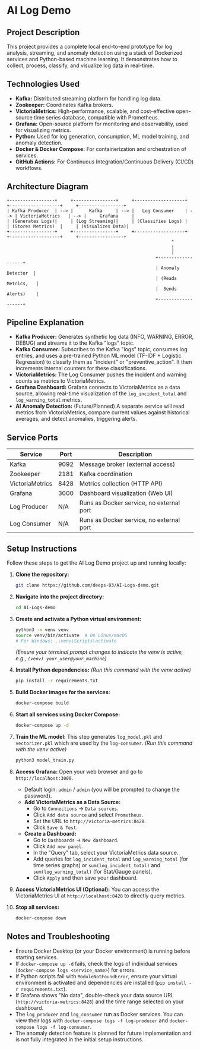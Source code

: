 # AI Log Demo

## Project Description
This project provides a complete local end-to-end prototype for log analysis, streaming, and anomaly detection using a stack of Dockerized services and Python-based machine learning. It demonstrates how to collect, process, classify, and visualize log data in real-time.

## Technologies Used
- **Kafka:** Distributed streaming platform for handling log data.
- **Zookeeper:** Coordinates Kafka brokers.
- **VictoriaMetrics:** High-performance, scalable, and cost-effective open-source time series database, compatible with Prometheus.
- **Grafana:** Open-source platform for monitoring and observability, used for visualizing metrics.
- **Python:** Used for log generation, consumption, ML model training, and anomaly detection.
- **Docker & Docker Compose:** For containerization and orchestration of services.
- **GitHub Actions:** For Continuous Integration/Continuous Delivery (CI/CD) workflows.

## Architecture Diagram
```
+-----------------+     +----------------+     +-------------------+     +-------------------+     +-----------------+
| Kafka Producer  | --> |      Kafka     | --> |   Log Consumer    | --> | VictoriaMetrics   | --> |     Grafana     |
| (Generates Logs)|     | (Log Streaming)|     | (Classifies Logs) |     | (Stores Metrics)  |     | (Visualizes Data)|
+-----------------+     +----------------+     +-------------------+     +-------------------+     +-----------------+
                                                              ^
                                                              |
                                                              |
                                                        +-------------------+
                                                        | Anomaly Detector  |
                                                        | (Reads Metrics,   |
                                                        |  Sends Alerts)    |
                                                        +-------------------+
```

## Pipeline Explanation
- **Kafka Producer:** Generates synthetic log data (INFO, WARNING, ERROR, DEBUG) and streams it to the Kafka "logs" topic.
- **Kafka Consumer:** Subscribes to the Kafka "logs" topic, consumes log entries, and uses a pre-trained Python ML model (TF-IDF + Logistic Regression) to classify them as "incident" or "preventive_action". It then increments internal counters for these classifications.
- **VictoriaMetrics:** The Log Consumer pushes the incident and warning counts as metrics to VictoriaMetrics.
- **Grafana Dashboard:** Grafana connects to VictoriaMetrics as a data source, allowing real-time visualization of the `log_incident_total` and `log_warning_total` metrics.
- **AI Anomaly Detection:** (Future/Planned) A separate service will read metrics from VictoriaMetrics, compare current values against historical averages, and detect anomalies, triggering alerts.

## Service Ports
| Service          | Port   | Description                               |
|------------------|--------|-------------------------------------------|
| Kafka            | 9092   | Message broker (external access)          |
| Zookeeper        | 2181   | Kafka coordination                        |
| VictoriaMetrics  | 8428   | Metrics collection (HTTP API)             |
| Grafana          | 3000   | Dashboard visualization (Web UI)          |
| Log Producer     | N/A    | Runs as Docker service, no external port  |
| Log Consumer     | N/A    | Runs as Docker service, no external port  |

## Setup Instructions

Follow these steps to get the AI Log Demo project up and running locally:

1.  **Clone the repository:**
    ```bash
    git clone https://github.com/deeps-03/AI-Logs-demo.git
    ```

2.  **Navigate into the project directory:**
    ```bash
    cd AI-Logs-demo
    ```

3.  **Create and activate a Python virtual environment:**
    ```bash
    python3 -m venv venv
    source venv/bin/activate  # On Linux/macOS
    # For Windows: .\venv\Scripts\activate
    ```
    *(Ensure your terminal prompt changes to indicate the venv is active, e.g., `(venv) your_user@your_machine`)*

4.  **Install Python dependencies:**
    *(Run this command with the venv active)*
    ```bash
    pip install -r requirements.txt
    ```

5.  **Build Docker images for the services:**
    ```bash
    docker-compose build
    ```

6.  **Start all services using Docker Compose:**
    ```bash
    docker-compose up -d
    ```

7.  **Train the ML model:**
    This step generates `log_model.pkl` and `vectorizer.pkl` which are used by the `log-consumer`.
    *(Run this command with the venv active)*
    ```bash
    python3 model_train.py
    ```

8.  **Access Grafana:**
    Open your web browser and go to `http://localhost:3000`.
    *   Default login: `admin` / `admin` (you will be prompted to change the password).
    *   **Add VictoriaMetrics as a Data Source:**
        *   Go to `Connections` -> `Data sources`.
        *   Click `Add data source` and select `Prometheus`.
        *   Set the URL to `http://victoria-metrics:8428`.
        *   Click `Save & Test`.
    *   **Create a Dashboard:**
        *   Go to `Dashboards` -> `New dashboard`.
        *   Click `Add new panel`.
        *   In the "Query" tab, select your VictoriaMetrics data source.
        *   Add queries for `log_incident_total` and `log_warning_total` (for time series graphs) or `sum(log_incident_total)` and `sum(log_warning_total)` (for Stat/Gauge panels).
        *   Click `Apply` and then save your dashboard.

9.  **Access VictoriaMetrics UI (Optional):**
    You can access the VictoriaMetrics UI at `http://localhost:8428` to directly query metrics.

10. **Stop all services:**
    ```bash
    docker-compose down
    ```

## Notes and Troubleshooting

*   Ensure Docker Desktop (or your Docker environment) is running before starting services.
*   If `docker-compose up -d` fails, check the logs of individual services (`docker-compose logs <service_name>`) for errors.
*   If Python scripts fail with `ModuleNotFoundError`, ensure your virtual environment is activated and dependencies are installed (`pip install -r requirements.txt`).
*   If Grafana shows "No data", double-check your data source URL (`http://victoria-metrics:8428`) and the time range selected on your dashboard.
*   The `log_producer` and `log_consumer` run as Docker services. You can view their logs with `docker-compose logs -f log-producer` and `docker-compose logs -f log-consumer`.
*   The anomaly detection feature is planned for future implementation and is not fully integrated in the initial setup instructions.

